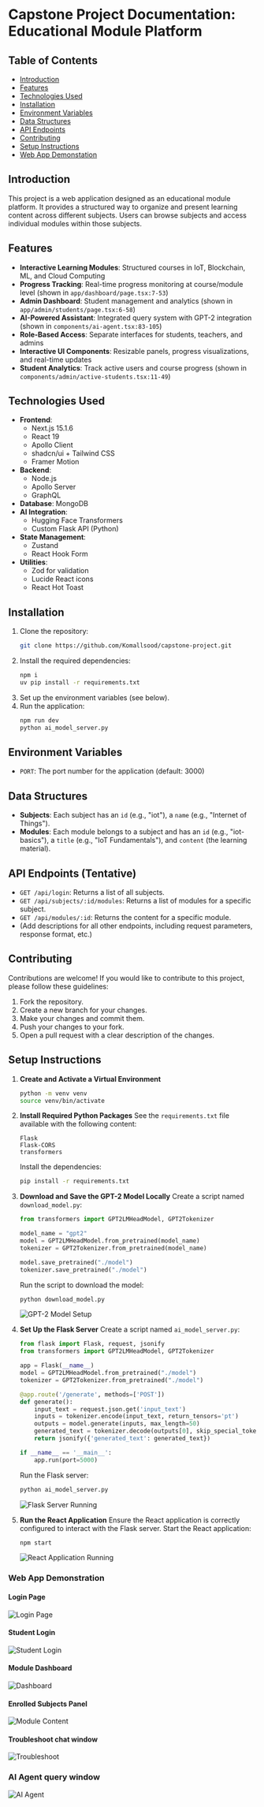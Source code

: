 # Capstone Project Documentation: Educational Module Platform

## Table of Contents
- [Introduction](#introduction)
- [Features](#features)
- [Technologies Used](#technologies-used)
- [Installation](#installation)
- [Environment Variables](#environment-variables)
- [Data Structures](#data-structures)
- [API Endpoints](#api-endpoints)
- [Contributing](#contributing)
- [Setup Instructions](#setup-instructions)
- [Web App Demonstation](#web-app-demonstration)

## Introduction
This project is a web application designed as an educational module platform. It provides a structured way to organize and present learning content across different subjects. Users can browse subjects and access individual modules within those subjects.

## Features
- **Interactive Learning Modules**: Structured courses in IoT, Blockchain, ML, and Cloud Computing
- **Progress Tracking**: Real-time progress monitoring at course/module level (shown in `app/dashboard/page.tsx:7-53`)
- **Admin Dashboard**: Student management and analytics (shown in `app/admin/students/page.tsx:6-58`)
- **AI-Powered Assistant**: Integrated query system with GPT-2 integration (shown in `components/ai-agent.tsx:83-105`)
- **Role-Based Access**: Separate interfaces for students, teachers, and admins
- **Interactive UI Components**: Resizable panels, progress visualizations, and real-time updates
- **Student Analytics**: Track active users and course progress (shown in `components/admin/active-students.tsx:11-49`)

## Technologies Used
- **Frontend**: 
  - Next.js 15.1.6
  - React 19
  - Apollo Client
  - shadcn/ui + Tailwind CSS
  - Framer Motion
- **Backend**:
  - Node.js
  - Apollo Server
  - GraphQL
- **Database**: MongoDB
- **AI Integration**:
  - Hugging Face Transformers
  - Custom Flask API (Python)
- **State Management**:
  - Zustand
  - React Hook Form
- **Utilities**:
  - Zod for validation
  - Lucide React icons
  - React Hot Toast

## Installation
1. Clone the repository:
    ```bash
    git clone https://github.com/Komallsood/capstone-project.git
    ```
2. Install the required dependencies:
    ```bash
    npm i
    uv pip install -r requirements.txt
    ```
3. Set up the environment variables (see below).
4. Run the application:
    ```bash
    npm run dev
    python ai_model_server.py
    ```

## Environment Variables
- `PORT`: The port number for the application (default: 3000)

## Data Structures
- **Subjects**: Each subject has an `id` (e.g., "iot"), a `name` (e.g., "Internet of Things").
- **Modules**: Each module belongs to a subject and has an `id` (e.g., "iot-basics"), a `title` (e.g., "IoT Fundamentals"), and `content` (the learning material).


## API Endpoints (Tentative)
- `GET /api/login`: Returns a list of all subjects.
- `GET /api/subjects/:id/modules`: Returns a list of modules for a specific subject.
- `GET /api/modules/:id`: Returns the content for a specific module.
- (Add descriptions for all other endpoints, including request parameters, response format, etc.)

## Contributing
Contributions are welcome! If you would like to contribute to this project, please follow these guidelines:
1. Fork the repository.
2. Create a new branch for your changes.
3. Make your changes and commit them.
4. Push your changes to your fork.
5. Open a pull request with a clear description of the changes.

## Setup Instructions
1. **Create and Activate a Virtual Environment**
    ```bash
    python -m venv venv
    source venv/bin/activate
    ```
2. **Install Required Python Packages**
    See the `requirements.txt` file available with the following content:
    ```plaintext
    Flask
    Flask-CORS
    transformers
    ```
    Install the dependencies:
    ```bash
    pip install -r requirements.txt
    ```
3. **Download and Save the GPT-2 Model Locally**
    Create a script named `download_model.py`:
    ```python
    from transformers import GPT2LMHeadModel, GPT2Tokenizer

    model_name = "gpt2"
    model = GPT2LMHeadModel.from_pretrained(model_name)
    tokenizer = GPT2Tokenizer.from_pretrained(model_name)

    model.save_pretrained("./model")
    tokenizer.save_pretrained("./model")
    ```
    Run the script to download the model:
    ```bash
    python download_model.py
    ```
    ![GPT-2 Model Setup](assets/gpt2_download.png)

4. **Set Up the Flask Server**
    Create a script named `ai_model_server.py`:
    ```python
    from flask import Flask, request, jsonify
    from transformers import GPT2LMHeadModel, GPT2Tokenizer

    app = Flask(__name__)
    model = GPT2LMHeadModel.from_pretrained("./model")
    tokenizer = GPT2Tokenizer.from_pretrained("./model")

    @app.route('/generate', methods=['POST'])
    def generate():
        input_text = request.json.get('input_text')
        inputs = tokenizer.encode(input_text, return_tensors='pt')
        outputs = model.generate(inputs, max_length=50)
        generated_text = tokenizer.decode(outputs[0], skip_special_tokens=True)
        return jsonify({'generated_text': generated_text})

    if __name__ == '__main__':
        app.run(port=5000)
    ```
    Run the Flask server:
    ```bash
    python ai_model_server.py
    ```
    ![Flask Server Running](assets/flask_server.png)

5. **Run the React Application**
    Ensure the React application is correctly configured to interact with the Flask server. Start the React application:
    ```bash
    npm start
    ```
    ![React Application Running](assets/react_app.png)


### Web App Demonstration

#### Login Page
![Login Page](assets/login_page.png)

#### Student Login
![Student Login](assets/student_login.png)

#### Module Dashboard
![Dashboard](assets/dashboard_page.png)

#### Enrolled Subjects Panel
![Module Content](assets/enrolled_subjects.png)

#### Troubleshoot chat window
![Troubleshoot](assets/troubleshoot.png)

### AI Agent query window
![AI Agent](assets/ai_agent_ui.png)
